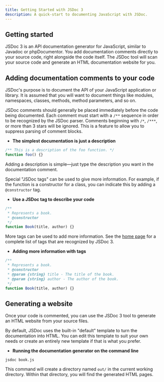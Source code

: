 ```yaml
---
title: Getting Started with JSDoc 3
description: A quick-start to documenting JavaScript with JSDoc.
---
```


## Getting started

JSDoc 3 is an API documentation generator for JavaScript, similar to Javadoc or phpDocumentor. You
add documentation comments directly to your source code, right alongside the code itself. The JSDoc
tool will scan your source code and generate an HTML documentation website for you.

## Adding documentation comments to your code

JSDoc's purpose is to document the API of your JavaScript application or library. It is assumed that
you will want to document things like modules, namespaces, classes, methods, method parameters, and
so on.

JSDoc comments should generally be placed immediately before the code being documented. Each comment
must start with a `/**` sequence in order to be recognized by the JSDoc parser. Comments beginning
with `/*`, `/***`, or more than 3 stars will be ignored. This is a feature to allow you to suppress
parsing of comment blocks.

-   **The simplest documentation is just a description**

```js
/** This is a description of the foo function. */
function foo() {}
```

Adding a description is simple—just type the description you want in the documentation comment.

Special "JSDoc tags" can be used to give more information. For example, if the function is a
constructor for a class, you can indicate this by adding a `@constructor` tag.

-   **Use a JSDoc tag to describe your code**

```js
/**
 * Represents a book.
 * @constructor
 */
function Book(title, author) {}
```

More tags can be used to add more information. See the [home page][block-tags] for a complete list
of tags that are recognized by JSDoc 3.

-   **Adding more information with tags**

```js
/**
 * Represents a book.
 * @constructor
 * @param {string} title - The title of the book.
 * @param {string} author - The author of the book.
 */
function Book(title, author) {}
```

[block-tags]: index.html#block-tags

## Generating a website

Once your code is commented, you can use the JSDoc 3 tool to generate an HTML website from your
source files.

By default, JSDoc uses the built-in "default" template to turn the documentation into HTML. You can
edit this template to suit your own needs or create an entirely new template if that is what you
prefer.

-   **Running the documentation generator on the command line**

```
jsdoc book.js
```

This command will create a directory named `out/` in the current working directory. Within that
directory, you will find the generated HTML pages.

